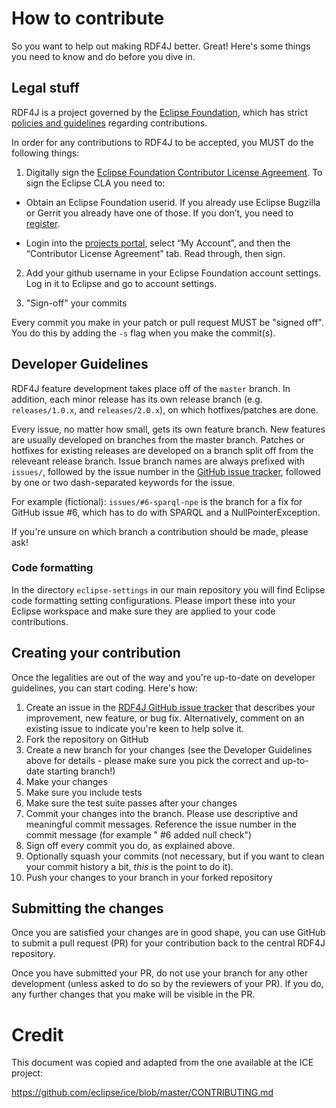 # How to contribute

So you want to help out making RDF4J better. Great! Here's some things you need
to know and do before you dive in.

## Legal stuff

RDF4J is a project governed by the [Eclipse Foundation](http://www.eclipse.org/), which has strict [policies and guidelines](https://wiki.eclipse.org/Development_Resources#Policies_and_Guidelines) regarding contributions.

In order for any contributions to RDF4J to be accepted, you MUST do the following things:

1. Digitally sign the [Eclipse Foundation Contributor License Agreement](http://www.eclipse.org/legal/CLA.php).
To sign the Eclipse CLA you need to:

  * Obtain an Eclipse Foundation userid. If you already use Eclipse Bugzilla or Gerrit you already have one of those. If you don’t, you need to
[register](https://dev.eclipse.org/site_login/createaccount.php).

  * Login into the [projects portal](https://projects.eclipse.org/), select “My Account”, and then the “Contributor License Agreement” tab. Read through, then sign.

2. Add your github username in your Eclipse Foundation account settings. Log in it to Eclipse and go to account settings.

2. "Sign-off" your commits

Every commit you make in your patch or pull request MUST be "signed off".
You do this by adding the `-s` flag when you make the commit(s).

## Developer Guidelines

RDF4J feature development takes place off of the `master` branch. In addition,
each minor release has its own release branch (e.g. `releases/1.0.x`, and
`releases/2.0.x`), on which hotfixes/patches are done.

Every issue, no matter how small, gets its own feature branch. New features are usually
developed on branches from the master branch. Patches or hotfixes for existing
releases are developed on a branch split off from the releveant release branch.
Issue branch names are always prefixed with `issues/`, followed by the issue
number in the [GitHub issue tracker](https://github.com/eclipse/rdf4j/issues),
followed by one or two dash-separated keywords for the issue. 

For example (fictional): `issues/#6-sparql-npe` is the branch for a fix for
GitHub issue #6, which has to do with SPARQL and a NullPointerException.

If you're unsure on which branch a contribution should be made, please ask!

### Code formatting

In the directory `eclipse-settings` in our main repository you will find
Eclipse code formatting setting configurations. Please import these into your
Eclipse workspace and make sure they are applied to your code contributions.

## Creating your contribution

Once the legalities are out of the way and you're up-to-date on developer guidelines, you can 
start coding. Here's how:

1. Create an issue in the [RDF4J GitHub issue tracker](https://github.com/eclipse/rdf4j/issues) that describes your improvement, new feature, or bug fix. Alternatively, comment on an existing issue to indicate you're keen to help solve it.
2. Fork the repository on GitHub
3. Create a new branch for your changes (see the Developer Guidelines above for details - please make sure you pick the correct and up-to-date starting branch!)
4. Make your changes
5. Make sure you include tests
6. Make sure the test suite passes after your changes
7. Commit your changes into the branch. Please use descriptive and meaningful commit messages. Reference the issue number in the commit message (for example " #6 added null check")
8. Sign off every commit you do, as explained above.
9. Optionally squash your commits (not necessary, but if you want to clean your commit history a bit, _this_ is the point to do it).
10. Push your changes to your branch in your forked repository

## Submitting the changes

Once you are satisfied your changes are in good shape, you can use GitHub to
submit a pull request (PR) for your contribution back to the central RDF4J
repository.
 
Once you have submitted your PR, do not use your branch for any other
development (unless asked to do so by the reviewers of your PR). If you do, any
further changes that you make will be visible in the PR.

# Credit

This document was copied and adapted from the one available at the ICE project:

 https://github.com/eclipse/ice/blob/master/CONTRIBUTING.md

